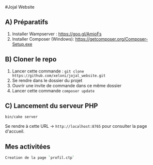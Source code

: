 #Jojal Website

## A) Préparatifs
1) Installer Wampserver : https://goo.gl/AmioFs
2) Installer Composer (Windows): https://getcomposer.org/Composer-Setup.exe 

## B) Cloner le repo
1) Lancer cette commande : `git clone https://github.com/xeloni/jojal_website.git`
2) Se rendre dans le dossier du projet
3) Ouvrir une invite de commande dans ce même dossier
4) Lancer cette commande `composer update`

## C) Lancement du serveur PHP

```bash
bin/cake server
```

Se rendre à cette URL -> `http://localhost:8765` pour consulter la page d'accueil.

## Mes activitées
```bash
Creation de la page `profil.ctp`
```
